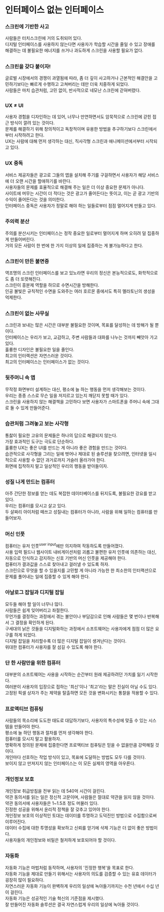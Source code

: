 # 인터페이스 없는 인터페이스

### 스크린에 기반한 사고
사람들은 터치스크린에 거의 도취되어 있다.  
디지털 인터페이스를 사용하지 않는다면 사용자가 학습할 시간을 줄일 수 있고 장애를 해결하는 데 불필요한 에너지를 쓰거나 과도하게 스크린을 사용할 필요가 없다.  

##

### 스크린을 갖다 붙이자!
글로벌 시장에서의 경쟁이 과열됨에 따라, 좀 더 깊이 사고하거나 근본적인 해결안을 고민하기보다는 빠르게 수행하고 고쳐버리는 데만 더욱 치중하게 되었다.  
사람들은 마치 습관처럼, 고민 없이, 반사적으로 네모난 스크린에 갇혀버렸다.  

##

### UX ≠ UI
사용자 경험을 디자인하는 데 있어, 너무나 만연하면서도 암묵적으로 스크린에 갇힌 접근 방식이 깔려 있는 것이다.  
문제를 해결하기 위해 창의적이고 독창적이며 유용한 방법을 추구하기보다 스크린에서부터 시작하려고 한다.  
UX는 사람에 대해 먼저 생각하는 대신, 직사각형 스크린과 애니메이션에서부터 시작되고 있다.  

##

### UX 중독
서비스 제공자들은 광고로 그들의 앱을 설치해 주기를 구걸하면서 사용자가 해당 서비스에 더 오랜 시간을 할애하기를 바란다.  
사용자들의 문제를 효율적으로 해결해 주는 일은 더 이상 중요한 문제가 아니다.  
사이트에 머무는 시간이 더 적다는 것은 광고가 줄어든다는 뜻이고, 이는 곧 광고 기반의 수익이 줄어든다는 것을 의미한다.  
인터페이스 중독은 사용자가 정말로 해야 하는 일들로부터 점점 멀어지게 만들고 있다.  

##

### 주의력 분산
주의를 분산시키는 인터페이스는 정작 중요한 일로부터 멀어지게 하며 오히려 덜 집중하게 만들어버린다.  
거의 모든 사람이 한 번에 한 가지 이상의 일에 집중하는 게 불가능하다고 한다.  

##

### 스크린이 만든 불면증
역조명의 스크린 인터페이스를 보고 있노라면 우리의 정신은 본능적으로도, 화학적으로도 좀 더 또렷해진다.  
스크린이 흥분제 역할을 하므로 수면시간을 방해한다.  
인공 불빛은 규칙적인 수면을 도와주는 여러 호르몬 중에서도 특히 멜라토닌의 생성을 억제한다.  

##

### 스크린이 없는 사무실
스크린과 보내는 많은 시간은 대부분 불필요한 것이며, 목표를 달성하는 데 방해가 될 뿐이다.  
인터페이스는 우리가 보고, 교감하고, 주변 사람들과 대화를 나누는 것까지 빼앗아 가고 있다.  
훌륭한 디자인은 불필요한 일을 줄인다.  
최고의 인터랙션은 자연스러운 것이다.  
최고의 인터페이스는 인터페이스가 없는 것이다.  

##

### 뒷주머니 속 앱
무작정 화면부터 설계하는 대신, 평소에 늘 하는 행동을 먼저 생각해보는 것이다.  
우리는 종종 스스로 무슨 일을 저지르고 있는지 깨닫지 못할 때가 있다.  
스크린을 사용하지 않는 해결책을 고민하다 보면 사용자가 스마트폰을 주머니 속에 그대로 둘 수 있게 만들어준다.  

##

### 습관처럼 그려놓고 보는 사각형
통찷이 필요한 고유의 문제들은 하나의 답으로 해결되지 않는다.  
가장 효과적인 도구는 극도로 단순하다.  
훌륭한 UX는 좋은 UI를 만드는 게 아니라 좋은 경험을 만드는 것이다.  
습관적으로 사각형을 그리는 일에 벗어나 제대로 된 솔루션을 찾으려면, 인터넷을 일시적으로 사용할 수 없던 과거로까지 거슬러 올라가야 한다.  
화면에 집착하지 말고 일상적인 우리의 행동을 받아들이자.  

## 

### 성질 나게 만드는 컴퓨터
아주 간단한 정보를 얻는 데도 복잡한 데이터베이스를 뒤지도록, 불필요한 강요를 받고 있다.  
우리는 컴퓨터를 모시고 살고 있다.  
두 살짜리 아이처럼 떼쓰고 성질내는 컴퓨터가 아니라, 사람을 위해 일하는 컴퓨터를 만들어보자.  

##

### 머신 인풋
컴퓨터는 유저 인풋<sup>user input</sup>에만 의지하여 작동하도록 만들어졌다.  
사용 입력 필드나 웹사이트 내비게이션처럼 괴롭고 불편한 유저 인풋에 의존하는 대신, 자동으로 인식하고 감지하는 신호 기반의 머신 인풋을 제공해야 한다.  
컴퓨터가 결과값을 스스로 찾아내고 걸러낼 수 있도록 하자.  
스크린으로 무엇을 할 수 있을지를 고민할 게 아니라 가능한 한 최소한의 인터랙션으로 문제를 풀어내는 일에 집중할 수 있게 해야 한다.  

##

### 아날로그 잡일과 디지털 잡일
모두들 해야 할 일이 너무나 많다.  
사람들은 쉽게 잊어버리고 좌절한다.  
무언가를 결정하는 과정에서 겪는 불안이나 부담감으로 인해 사람들은 몇 번이나 반복해서 그 결정을 확인하게 된다.  
구세대의 낡은 것들을 디지털화하는 과정에서 소프트웨어는 사용자에게 점점 더 많은 요구를 하게 되었다.  
디지털 잡일을 처리할수록 더 많은 디지털 잡일이 생겨난다는 것이다.  
위대한 컴퓨터가 사용자를 잘 섬길 수 있도록 해야 한다.  

##

### 단 한 사람만을 위한 컴퓨터
대부분의 소프트웨어는 사용을 시작하는 순간부터 원래 제공하려던 가치를 잃기 시작한다.  
여러분이 사용자의 입장으로 접하는 '최신'이나 '최고'라는 말은 진실이 아닐 수도 있다.  
고정된 픽셀 상자가 주는 제약을 탈출하면 모든 것을 변화시키는 통찰을 적용할 수 있다.  

##

### 프로액티브 컴퓨팅
사람들의 목소리에 도도한 태도로 대답하기보다, 사용자의 특수성에 맞출 수 있는 시스템을 만들어야 한다.  
평소에 늘 하던 행동과 절차를 먼저 생각해야 한다.  
컴퓨터를 모시지 말고 활용하자.  
명확하게 정의된 문제에 집중한다면 프로액티브 컴퓨팅은 믿을 수 없을만큼 강력해질 것이다.  
개인마다 선호하는 작업 방식이 있고, 목표에 도달하는 방법도 모두 다를 것이다.  
보이지 않고 만져지지 않는 인터페이스는 이 모든 실제의 영역을 아우른다.  

##

### 개인정보 보호
개인정보 취급방침을 전부 읽는 데 540억 시간이 걸린다.  
약관 동의서를 읽는 일은 정신적 고문이며, 사람들은 절대로 약관을 읽지 않을 것이다.  
약관 동의서에 사용자들은 1~1.5초 정도 머물러 있다.  
진정한 성공을 위해서 윤리적 정책을 잘 갖추고 있어야 한다.  
개인정보 보호의 이상적인 토대는 데이터를 투명하고 도덕진인 방법으로 수집함으로써 이루어진다.  
데이터 수집에 대한 투명성을 확보하고 신뢰를 얻기에 삭제 기능은 더 없이 좋은 방법이다.  
사용자들의 개인정보와 비밀은 철저하게 보호되어야 할 것이다.  

##

### 자동화
자동화 기능은 마법처럼 동작하며, 사용자의 '진정한 행복'을 목표로 한다.  
자동화 기능을 제대로 만들기 위해서는 사용자의 의도를 검증할 수 있는 유효 데이터가 굉장히 많이 필요하다.  
자연스러운 자동화 기능이 완벽하게 우리의 일상에 녹아들기까지는 수천 년에서 수십 년이 걸린다.  
자동화 기능은 성공적인 기술 혁신의 기준점을 제시했다.  
잘 만들어진 자동화 솔루션은 결국 자연스럽게 우리의 일상에 녹아들 것이다.  

##
